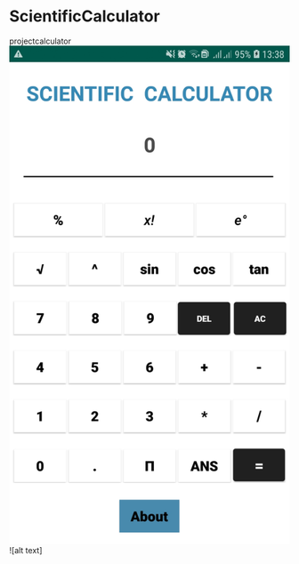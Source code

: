 # ScientificCalculator
projectcalculator
![alt text](https://github.com/1nt4ni/ScientificCalculator/blob/master/ss.jpeg)
![alt text]
